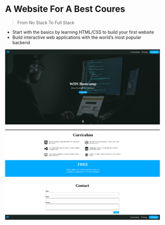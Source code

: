 # A Website For A Best Coures

> From No Stack To Full Stack

+ Start with the basics by learning HTML/CSS to build your first website
+ Build interactive web applications with the world’s most popular backend



![Alt text](image.png)

![Alt text](image-1.png)

![Alt text](image-2.png)